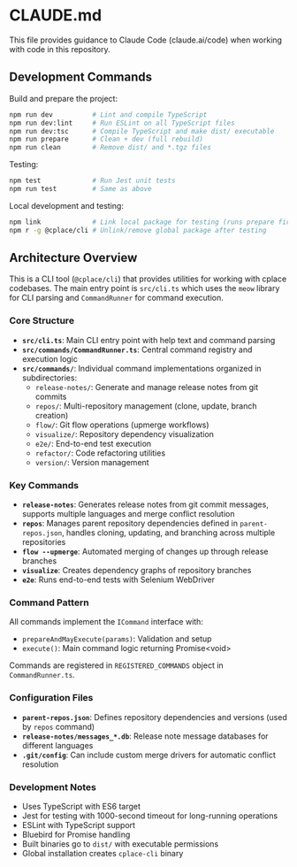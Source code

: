 # CLAUDE.md

This file provides guidance to Claude Code (claude.ai/code) when working with code in this repository.

## Development Commands

Build and prepare the project:
```bash
npm run dev          # Lint and compile TypeScript
npm run dev:lint     # Run ESLint on all TypeScript files  
npm run dev:tsc      # Compile TypeScript and make dist/ executable
npm run prepare      # Clean + dev (full rebuild)
npm run clean        # Remove dist/ and *.tgz files
```

Testing:
```bash
npm test             # Run Jest unit tests
npm run test         # Same as above
```

Local development and testing:
```bash
npm link             # Link local package for testing (runs prepare first)
npm r -g @cplace/cli # Unlink/remove global package after testing
```

## Architecture Overview

This is a CLI tool (`@cplace/cli`) that provides utilities for working with cplace codebases. The main entry point is `src/cli.ts` which uses the `meow` library for CLI parsing and `CommandRunner` for command execution.

### Core Structure

- **`src/cli.ts`**: Main CLI entry point with help text and command parsing
- **`src/commands/CommandRunner.ts`**: Central command registry and execution logic
- **`src/commands/`**: Individual command implementations organized in subdirectories:
  - `release-notes/`: Generate and manage release notes from git commits
  - `repos/`: Multi-repository management (clone, update, branch creation)
  - `flow/`: Git flow operations (upmerge workflows)
  - `visualize/`: Repository dependency visualization  
  - `e2e/`: End-to-end test execution
  - `refactor/`: Code refactoring utilities
  - `version/`: Version management

### Key Commands

- **`release-notes`**: Generates release notes from git commit messages, supports multiple languages and merge conflict resolution
- **`repos`**: Manages parent repository dependencies defined in `parent-repos.json`, handles cloning, updating, and branching across multiple repositories
- **`flow --upmerge`**: Automated merging of changes up through release branches
- **`visualize`**: Creates dependency graphs of repository branches
- **`e2e`**: Runs end-to-end tests with Selenium WebDriver

### Command Pattern

All commands implement the `ICommand` interface with:
- `prepareAndMayExecute(params)`: Validation and setup
- `execute()`: Main command logic returning Promise\<void\>

Commands are registered in `REGISTERED_COMMANDS` object in `CommandRunner.ts`.

### Configuration Files

- **`parent-repos.json`**: Defines repository dependencies and versions (used by `repos` command)
- **`release-notes/messages_*.db`**: Release note message databases for different languages
- **`.git/config`**: Can include custom merge drivers for automatic conflict resolution

### Development Notes

- Uses TypeScript with ES6 target
- Jest for testing with 1000-second timeout for long-running operations
- ESLint with TypeScript support
- Bluebird for Promise handling
- Built binaries go to `dist/` with executable permissions
- Global installation creates `cplace-cli` binary
